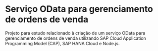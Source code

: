 # Serviço OData para gerenciamento de ordens de venda

Projeto para estudo relacionado à criação de um serviço OData para gerenciamento de ordens de venda utilizando SAP Cloud Application Programming Model (CAP), SAP HANA Cloud e Node.js.